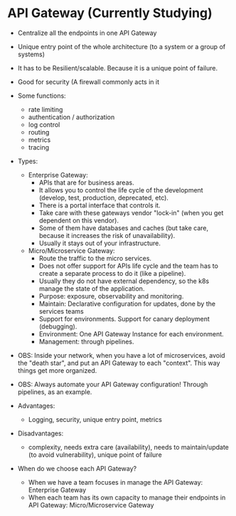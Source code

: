# API Gateway (Currently Studying)
- Centralize all the endpoints in one API Gateway
- Unique entry point of the whole architecture (to a system or a group of systems)
- It has to be Resilient/scalable. Because it is a unique point of failure.
- Good for security (A firewall commonly acts in it

- Some functions:
  * rate limiting
  * authentication / authorization
  * log control
  * routing
  * metrics
  * tracing

- Types:
  * Enterprise Gateway:
     - APIs that are for business areas.
     - It allows you to control the life cycle of the development (develop, test, production, deprecated, etc).
     - There is a portal interface that controls it.
     - Take care with these gateways vendor "lock-in" (when you get dependent on this vendor).
     - Some of them have databases and caches (but take care, because it increases the risk of unavailability).
     - Usually it stays out of your infrastructure.
  * Micro/Microservice Gateway:
     - Route the traffic to the micro services.
     - Does not offer support for APIs life cycle and the team has to create a separate process to do it (like a pipeline).
     - Usually they do not have external dependency, so the k8s manage the state of the application.
     - Purpose: exposure, observability and monitoring.
     - Maintain: Declarative configuration for updates, done by the services teams
     - Support for environments. Support for canary deployment (debugging).
     - Environment: One API Gateway Instance for each environment.
     - Management: through pipelines.

- OBS: Inside your network, when you have a lot of microservices, avoid the "death star", and put an API Gateway to each "context". This way things get more organized.
- OBS: Always automate your API Gateway configuration! Through pipelines, as an example.

- Advantages:
   * Logging, security, unique entry point, metrics
 
- Disadvantages:
   * complexity, needs extra care (availability), needs to maintain/update (to avoid vulnerability), unique point of failure

- When do we choose each API Gateway?
  * When we have a team focuses in manage the API Gateway: Enterprise Gateway
  * When each team has its own capacity to manage their endpoints in API Gateway: Micro/Microservice Gateway
